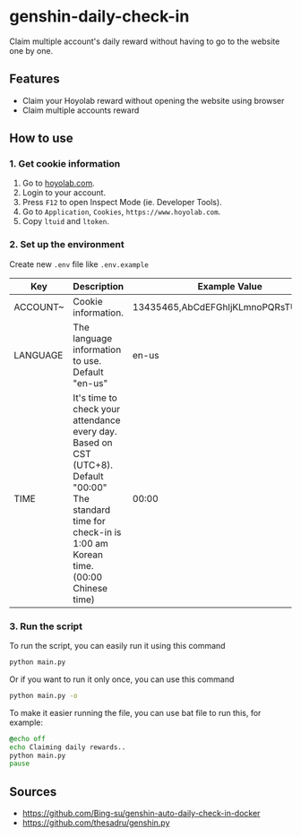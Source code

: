 # genshin-daily-check-in
Claim multiple account's daily reward without having to go to the website one by one.

## Features
- Claim your Hoyolab reward without opening the website using browser
- Claim multiple accounts reward

## How to use
### 1. Get cookie information
1. Go to [hoyolab.com](https://www.hoyolab.com).
2. Login to your account.
3. Press `F12` to open Inspect Mode (ie. Developer Tools).
4. Go to `Application`, `Cookies`, `https://www.hoyolab.com`.
5. Copy `ltuid` and `ltoken`.
   
### 2. Set up the environment
Create new `.env` file like `.env.example`

| Key | Description | Example Value |
| ----------- | ---------------------------------------------------------------------------------------- | ----------------------------------- |
| ACCOUNT~ | Cookie information. | 13435465,AbCdEFGhIjKLmnoPQRsTUvWxYZ |
| LANGUAGE | The language information to use. Default "en-us" | en-us |
| TIME | It's time to check your attendance every day. Based on CST (UTC+8). Default "00:00"<br/>The standard time for check-in is 1:00 am Korean time. (00:00 Chinese time) | 00:00 |

### 3. Run the script
To run the script, you can easily run it using this command
```bash
python main.py
```
Or if you want to run it only once, you can use this command
```bash
python main.py -o
```
To make it easier running the file, you can use bat file to run this, for example:
```bat
@echo off
echo Claiming daily rewards..
python main.py
pause
```

## Sources
- https://github.com/Bing-su/genshin-auto-daily-check-in-docker
- https://github.com/thesadru/genshin.py